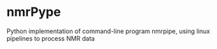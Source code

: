 # nmrPype
Python implementation of command-line program nmrpipe, using linux pipelines to process NMR data
